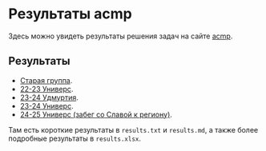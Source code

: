 # Результаты acmp
Здесь можно увидеть результаты решения задач на сайте [acmp](https://acmp.ru). 

## Результаты
+ [Старая группа](https://github.com/slavashestakov2005/Acmp_results/tree/main/groups/old).
+ [22-23 Универс](https://github.com/slavashestakov2005/Acmp_results/tree/main/groups/22-23).
+ [23-24 Удмуртия](https://github.com/slavashestakov2005/Acmp_results/tree/main/groups/23-24-Udmurtia).
+ [23-24 Универс](https://github.com/slavashestakov2005/Acmp_results/tree/main/groups/23-24-Univers).
+ [24-25 Универс (забег со Славой к региону)](https://github.com/slavashestakov2005/Acmp_results/tree/main/groups/24-25-Univers).

Там есть короткие результаты в `results.txt` и `results.md`, а также более подробные результаты в `results.xlsx`.
